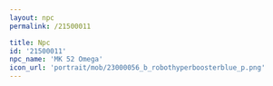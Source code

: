 ```yaml
---
layout: npc
permalink: /21500011

title: Npc
id: '21500011'
npc_name: 'MK 52 Omega'
icon_url: 'portrait/mob/23000056_b_robothyperboosterblue_p.png'
---
```

